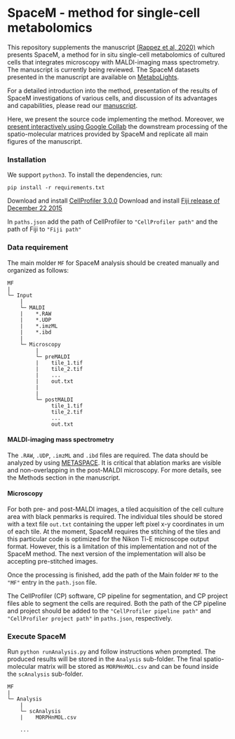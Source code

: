 # SpaceM -  method for single-cell metabolomics

This repository supplements the manuscript [(Rappez et al, 2020)](https://www.biorxiv.org/content/10.1101/510222v1) which presents SpaceM, a method for in situ single-cell metabolomics of cultured cells that integrates microscopy with MALDI-imaging mass spectrometry. The manuscript is currently being reviewed. The SpaceM datasets presented in the manuscript are available on [MetaboLights](https://www.ebi.ac.uk/metabolights/reviewer417760fcbfbb6076b4ce5bd9a7e7c893).

For a detailed introduction into the method, presentation of the results of SpaceM investigations of various cells, and discussion of its advantages and capabilities, please read our [manuscript](https://www.biorxiv.org/content/10.1101/510222v1).

Here, we present the source code implementing the method. Moreover, we [present interactively using Google Collab](https://colab.research.google.com/drive/1SPS8qnvUXSxsAC6wRDPgDzImdKi256S5?usp=sharing) the downstream processing of the spatio-molecular matrices provided by SpaceM and replicate all main figures of the manuscript.


### Installation

We support `python3`. To install the dependencies, run:

`pip install -r requirements.txt`

Download and install [CellProfiler 3.0.0](https://cellprofiler.org/previous_releases/)
Download and install [Fiji release of December 22 2015](https://imagej.net/Fiji/Downloads)

In `paths.json` add the path of CellProfiler to `"CellProfiler path"` and the path of Fiji to `"Fiji path"`

### Data requirement

The main molder `MF` for SpaceM analysis should be created manually and organized as follows: 

```
MF
|
└─ Input
    |
    └─ MALDI
    |    *.RAW
    |    *.UDP
    |    *.imzML
    |    *.ibd
    |        
    └─ Microscopy
         |
         └─ preMALDI
         |    tile_1.tif
         |    tile_2.tif
         |    ...
         |    out.txt
         |   
         |
         └─ postMALDI
              tile_1.tif
              tile_2.tif
              ...
              out.txt
```


#### MALDI-imaging mass spectrometry

The `.RAW`, `.UDP`, `.imzML` and `.ibd` files are required. The data should be analyzed by using [METASPACE]( https://metaspace2020.eu/).
It is critical that ablation marks are visible and non-overlapping in the post-MALDI microscopy. For more details, see the Methods section in the manuscript.

#### Microscopy

For both pre- and post-MALDI images, a tiled acquisition of the cell culture area with black penmarks is required. 
The individual tiles should be stored with a text file `out.txt` containing the upper left pixel x-y coordinates in um of each tile. 
At the moment, SpaceM requires the stitching of the tiles and this particular code is optimized for the Nikon Ti-E microscope output format. However, this is a limitation of this implementation and not of the SpaceM method. The next version of the implementation will also be accepting pre-stitched images.

Once the processing is finished, add the path of the Main folder `MF` to the `"MF"` entry in the `path.json` file.

The CellProfiler (CP) software, CP pipeline for segmentation, and CP project files able to segment the cells are required. 
Both the path of the CP pipeline and project should be added to the `"CellProfiler pipeline path"` and 
`"CellProfiler project path"` in `paths.json`, respectively.

### Execute SpaceM

Run `python runAnalysis.py` and follow instructions when prompted. 
The produced results will be stored in the `Analysis` sub-folder. 
The final spatio-molecular matrix will be stored as `MORPHnMOL.csv` and can be found inside the `scAnalysis` sub-folder.

```
MF
|
└─ Analysis
    |
    └─ scAnalysis
    |    MORPHnMOL.csv
    
    ...
```




